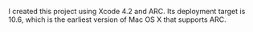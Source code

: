 

I created this project using Xcode 4.2 and ARC.  Its deployment target is 10.6, which is the earliest version of Mac OS X that supports ARC.
